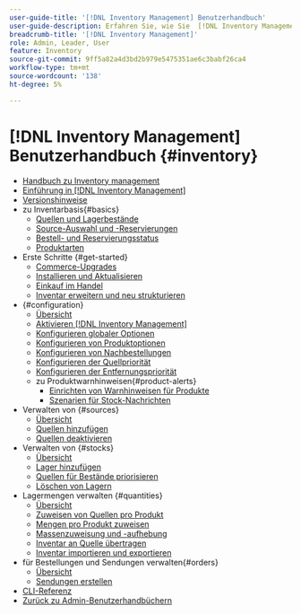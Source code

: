 ```yaml
---
user-guide-title: '[!DNL Inventory Management] Benutzerhandbuch'
user-guide-description: Erfahren Sie, wie Sie  [!DNL Inventory Management]  Funktionen verwenden können, um Mengen für den Verkauf zu verwalten und Lieferungen zu  [!DNL Commerce] .
breadcrumb-title: '[!DNL Inventory Management]'
role: Admin, Leader, User
feature: Inventory
source-git-commit: 9ff5a82a4d3bd2b979e5475351ae6c3babf26ca4
workflow-type: tm+mt
source-wordcount: '138'
ht-degree: 5%

---
```



# [!DNL Inventory Management] Benutzerhandbuch {#inventory}

- [Handbuch zu Inventory management](guide-overview.md)
- [Einführung in [!DNL Inventory Management]](introduction.md)
- [Versionshinweise](release-notes.md)
- zu Inventarbasis{#basics}
   - [Quellen und Lagerbestände](sources-stocks.md)
   - [Source-Auswahl und -Reservierungen](selection-reservations.md)
   - [Bestell- und Reservierungsstatus](order-status.md)
   - [Produktarten](product-types.md)
- Erste Schritte {#get-started}
   - [Commerce-Upgrades](migrate.md)
   - [Installieren und Aktualisieren](install-update.md)
   - [Einkauf im Handel](merchant-sourcing.md)
   - [Inventar erweitern und neu strukturieren](expand-restructure.md)
- {#configuration}
   - [Übersicht](configuration.md)
   - [Aktivieren [!DNL Inventory Management]](enable.md)
   - [Konfigurieren globaler Optionen](global-options.md)
   - [Konfigurieren von Produktoptionen](product-options.md)
   - [Konfigurieren von Nachbestellungen](backorders.md)
   - [Konfigurieren der Quellpriorität](source-priority-algorithm.md)
   - [Konfigurieren der Entfernungspriorität](distance-priority-algorithm.md)
   - zu Produktwarnhinweisen{#product-alerts}
      - [Einrichten von Warnhinweisen für Produkte](alert-setup.md)
      - [Szenarien für Stock-Nachrichten](stock-messages.md)
- Verwalten von {#sources}
   - [Übersicht](sources-manage.md)
   - [Quellen hinzufügen](sources-add.md)
   - [Quellen deaktivieren](sources-disable.md)
- Verwalten von {#stocks}
   - [Übersicht](stocks-manage.md)
   - [Lager hinzufügen](stocks-add.md)
   - [Quellen für Bestände priorisieren](stocks-prioritize-sources.md)
   - [Löschen von Lagern](stocks-delete.md)
- Lagermengen verwalten {#quantities}
   - [Übersicht](quantities-manage.md)
   - [Zuweisen von Quellen pro Produkt](sources-assign-per-product.md)
   - [Mengen pro Produkt zuweisen](quantities-assign-per-product.md)
   - [Massenzuweisung und -aufhebung](bulk-assignment.md)
   - [Inventar an Quelle übertragen](inventory-transfer.md)
   - [Inventar importieren und exportieren](inventory-import-export.md)
- für Bestellungen und Sendungen verwalten{#orders}
   - [Übersicht](shipments.md)
   - [Sendungen erstellen](shipments-create.md)
- [CLI-Referenz](cli.md)
- [Zurück zu Admin-Benutzerhandbüchern](https://experienceleague.adobe.com/en/docs/commerce-admin/user-guides/home)

